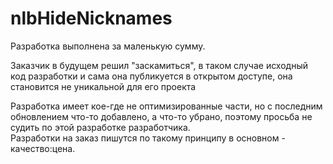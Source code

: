 # nlbHideNicknames
Разработка выполнена за маленькую сумму.

Заказчик в будущем решил "заскамиться", в таком случае исходный код разработки и сама она публикуется в открытом доступе, она становится не уникальной для его проекта

Разработка имеет кое-где не оптимизированные части, но с последним обновлением что-то добавлено, а что-то убрано, поэтому просьба не судить по этой разработке разработчика.  
Разработки на заказ пишутся по такому принципу в основном - качество:цена.
